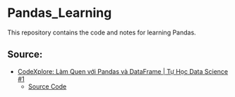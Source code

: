 # Pandas_Learning

This repository contains the code and notes for learning Pandas.

## Source:

- [CodeXplore: Làm Quen với Pandas và DataFrame | Tự Học Data Science #1
  ](<(https://www.youtube.com/watch?v=HPGYTWYM13s&list=PLJcWUrckOCKKwjjHALg6fnyQCHv8z92rs&index=1)>)
  - [Source Code](https://github.com/nermadie/Numpy_Learning/tree/CodeXplore)
